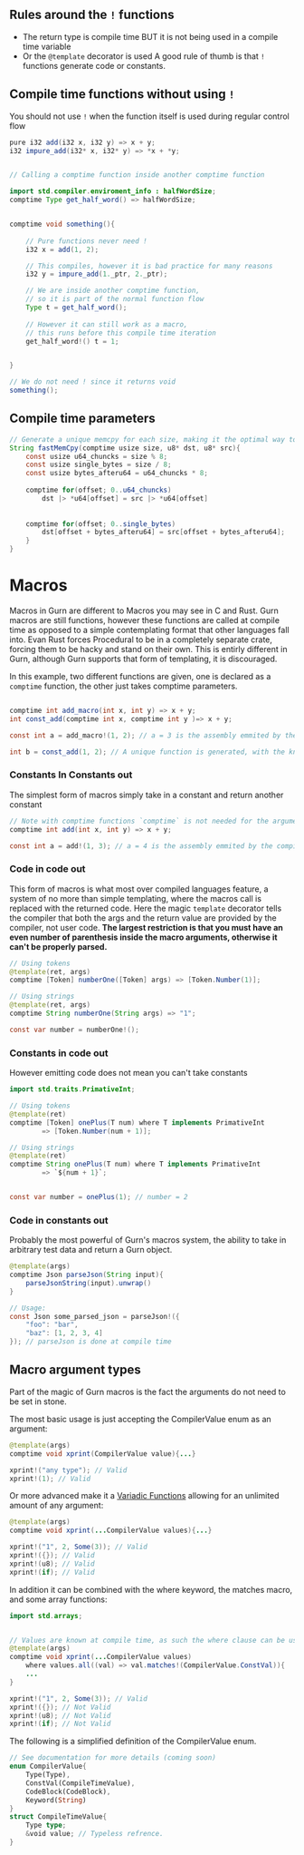 
## Rules around the `!` functions
* The return type is compile time BUT it is not being used in a compile time variable
* Or the `@template` decorator is used
A good rule of thumb is that `!` functions generate code or constants.

## Compile time functions without using `!`
You should not use `!` when the function itself is used during regular control flow
```java
pure i32 add(i32 x, i32 y) => x + y;
i32 impure_add(i32* x, i32* y) => *x + *y;


// Calling a comptime function inside another comptime function

import std.compiler.enviroment_info : halfWordSize;
comptime Type get_half_word() => halfWordSize;


comptime void something(){
	
	// Pure functions never need !
	i32 x = add(1, 2);

	// This compiles, however it is bad practice for many reasons
	i32 y = impure_add(1._ptr, 2._ptr);

	// We are inside another comptime function,
	// so it is part of the normal function flow
	Type t = get_half_word();
	
	// However it can still work as a macro,
	// this runs before this compile time iteration 
	get_half_word!() t = 1;


}

// We do not need ! since it returns void
something();
```

## Compile time parameters
```java
// Generate a unique memcpy for each size, making it the optimal way to copy data. (For relativly small values)
String fastMemCpy(comptime usize size, u8* dst, u8* src){
	const usize u64_chuncks = size % 8;
	const usize single_bytes = size / 8;
	const usize bytes_afteru64 = u64_chuncks * 8;
	
	comptime for(offset; 0..u64_chuncks)
		dst |> *u64[offset] = src |> *u64[offset]
	
	
	comptime for(offset; 0..single_bytes)
		dst[offset + bytes_afteru64] = src[offset + bytes_afteru64];
	}
}
```

# Macros

Macros in Gurn are different to Macros you may see in C and Rust. Gurn macros are still functions, however these functions are called at compile time as opposed to a simple contemplating format that other languages fall into. Evan Rust forces Procedural to be in a completely separate crate, forcing them to be hacky and stand on their own. This is entirly different in Gurn, although Gurn supports that form of templating, it is discouraged. 

In this example, two different functions are given, one is declared as a `comptime` function, the other just takes comptime parameters. 
```java

comptime int add_macro(int x, int y) => x + y;
int const_add(comptime int x, comptime int y )=> x + y;

const int a = add_macro!(1, 2); // a = 3 is the assembly emmited by the compiler

int b = const_add(1, 2); // A unique function is generated, with the known constants of x = 1 and y = 2 and will return the sum of theses two. After optimization we are calling a function that simply returns "3" (unless inlined)
```

### Constants In Constants out

The simplest form of macros simply take in a constant and return another constant
```java
// Note with comptime functions `comptime` is not needed for the arguments
comptime int add(int x, int y) => x + y;

const int a = add!(1, 3); // a = 4 is the assembly emmited by the compiler
```

### Code in code out
This form of macros is what most over compiled languages feature, a system of no more than simple templating, where the macros call is replaced with the returned code. Here the magic `template` decorator tells the compiler that both the args and the return value are provided by the compiler, not user code. 
**The largest restriction is that you must have an even number of parenthesis inside the macro arguments,  otherwise it can't be properly parsed.**

```java
// Using tokens
@template(ret, args)
comptime [Token] numberOne([Token] args) => [Token.Number(1)];

// Using strings
@template(ret, args)
comptime String numberOne(String args) => "1";

const var number = numberOne!();
```

### Constants in code out
However emitting code does not mean you can't take constants 
```java
import std.traits.PrimativeInt;

// Using tokens
@template(ret)
comptime [Token] onePlus(T num) where T implements PrimativeInt
		=> [Token.Number(num + 1)];

// Using strings
@template(ret)
comptime String onePlus(T num) where T implements PrimativeInt
		=> `${num + 1}`;


const var number = onePlus(1); // number = 2
```
### Code in constants out
Probably the most powerful of Gurn's macros system, the ability to take in arbitrary test data and return a Gurn object. 
```java
@template(args)
comptime Json parseJson(String input){
	parseJsonString(input).unwrap()
}

// Usage:
const Json some_parsed_json = parseJson!({
	"foo": "bar",
	"baz": [1, 2, 3, 4]
}); // parseJson is done at compile time
```


## Macro argument types
Part of the magic of Gurn macros is the fact the arguments do not need to be set in stone.

The most basic usage is just accepting the CompilerValue enum as an argument:
```java
@template(args)
comptime void xprint(CompilerValue value){...}

xprint!("any type"); // Valid
xprint!(1); // Valid
```
Or more advanced make it a <a href="./Functions.md#Variadic Functions">Variadic Functions</a> allowing for an unlimited amount of any argument:
```java
@template(args)
comptime void xprint(...CompilerValue values){...}

xprint!("1", 2, Some(3)); // Valid
xprint!({}); // Valid
xprint!(u8); // Valid
xprint!(if); // Valid

```
In addition it can be combined with the where keyword, the matches macro, and some array functions:
```java
import std.arrays;


// Values are known at compile time, as such the where clause can be used to limit what are valid macro arguments
@template(args)
comptime void xprint(...CompilerValue values) 
	where values.all((val) => val.matches!(CompilerValue.ConstVal)){
	...
}

xprint!("1", 2, Some(3)); // Valid
xprint!({}); // Not Valid
xprint!(u8); // Not Valid
xprint!(if); // Not Valid
```

The following is a simplified definition of the CompilerValue enum.
```rust
// See documentation for more details (coming soon)
enum CompilerValue{
	Type(Type),
	ConstVal(CompileTimeValue),
	CodeBlock(CodeBlock),
	Keyword(String)
}
struct CompileTimeValue{
	Type type;
	&void value; // Typeless refrence.  
}
```



